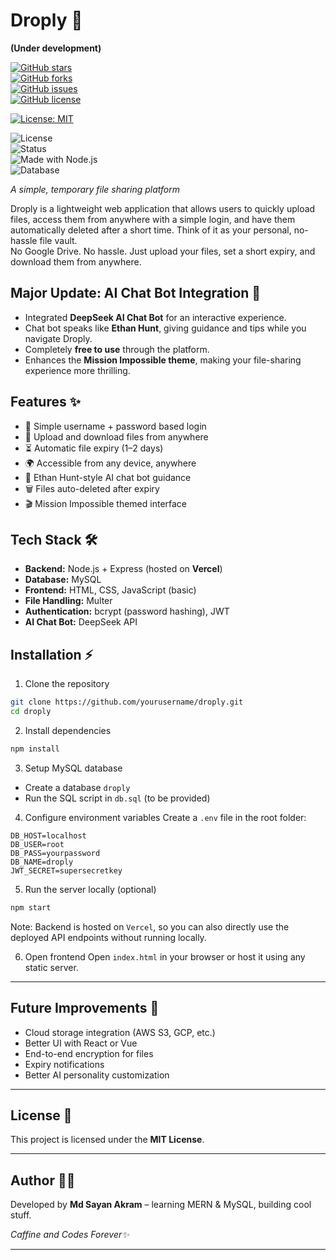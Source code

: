 # Droply 🚀  
**(Under development)**

[![GitHub stars](https://img.shields.io/github/stars/your-username/droply?style=social)](https://github.com/your-username/droply/stargazers)  
[![GitHub forks](https://img.shields.io/github/forks/your-username/droply?style=social)](https://github.com/your-username/droply/network/members)  
[![GitHub issues](https://img.shields.io/github/issues/your-username/droply)](https://github.com/your-username/droply/issues)  
[![GitHub license](https://img.shields.io/github/license/your-username/droply)](LICENSE) 

[![License: MIT](https://img.shields.io/badge/License-MIT-yellow.svg)](LICENSE)

![License](https://img.shields.io/badge/license-MIT-green)  
![Status](https://img.shields.io/badge/status-active-brightgreen)  
![Made with Node.js](https://img.shields.io/badge/made%20with-Node.js-blue)  
![Database](https://img.shields.io/badge/database-MySQL-orange)

*A simple, temporary file sharing platform*  

Droply is a lightweight web application that allows users to quickly upload files, access them from anywhere with a simple login, and have them automatically deleted after a short time. Think of it as your personal, no-hassle file vault.  
No Google Drive. No hassle. Just upload your files, set a short expiry, and download them from anywhere.


## Major Update: AI Chat Bot Integration 🤖
- Integrated **DeepSeek AI Chat Bot** for an interactive experience.  
- Chat bot speaks like **Ethan Hunt**, giving guidance and tips while you navigate Droply.  
- Completely **free to use** through the platform.  
- Enhances the **Mission Impossible theme**, making your file-sharing experience more thrilling.  



## Features ✨
- 🔑 Simple username + password based login  
- 📂 Upload and download files from anywhere  
- ⏳ Automatic file expiry (1–2 days)  
- 🌍 Accessible from any device, anywhere  
- 🤖 Ethan Hunt-style AI chat bot guidance  
- 🗑️ Files auto-deleted after expiry  
- 🎬 Mission Impossible themed interface  

## Tech Stack 🛠️
- **Backend:** Node.js + Express (hosted on **Vercel**)  
- **Database:** MySQL  
- **Frontend:** HTML, CSS, JavaScript (basic)  
- **File Handling:** Multer  
- **Authentication:** bcrypt (password hashing), JWT  
- **AI Chat Bot:** DeepSeek API 

## Installation ⚡

1. Clone the repository  
```bash
git clone https://github.com/yourusername/droply.git
cd droply
````

2. Install dependencies

```bash
npm install
```

3. Setup MySQL database

* Create a database `droply`
* Run the SQL script in `db.sql` (to be provided)

4. Configure environment variables
   Create a `.env` file in the root folder:

```
DB_HOST=localhost
DB_USER=root
DB_PASS=yourpassword
DB_NAME=droply
JWT_SECRET=supersecretkey
```

5. Run the server locally (optional)

```bash
npm start
```
   Note: Backend is hosted on `Vercel`, so you can also directly use the deployed API endpoints without running locally.

6. Open frontend
   Open `index.html` in your browser or host it using any static server.

---


## Future Improvements 🚧

* Cloud storage integration (AWS S3, GCP, etc.)
* Better UI with React or Vue
* End-to-end encryption for files
* Expiry notifications
* Better AI personality customization

---

## License 📄

This project is licensed under the **MIT License**.

---

## Author 👨‍💻

Developed by **Md Sayan Akram** – learning MERN & MySQL, building cool stuff.

*Caffine and Codes Forever✨*

---
